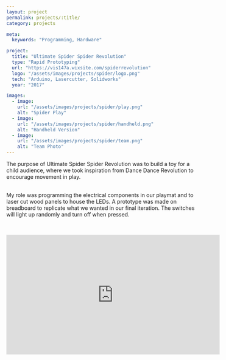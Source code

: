 ```yaml
---
layout: project
permalink: projects/:title/
category: projects

meta:
  keywords: "Programming, Hardware"

project:
  title: "Ultimate Spider Spider Revolution"
  type: "Rapid Prototyping"
  url: "https://vis147a.wixsite.com/spiderrevolution"
  logo: "/assets/images/projects/spider/logo.png"
  tech: "Arduino, Lasercutter, Solidworks"
  year: "2017"

images:
  - image:
    url: "/assets/images/projects/spider/play.png"
    alt: "Spider Play"
  - image:
    url: "/assets/images/projects/spider/handheld.png"
    alt: "Handheld Version"
  - image:
    url: "/assets/images/projects/spider/team.png"
    alt: "Team Photo"
---
```

<p>
The purpose of Ultimate Spider Spider Revolution was to build a toy for a child audience, where we took inspiration from Dance Dance Revolution to encourage movement in play. <br><br>

My role was programming the electrical components in our playmat and to laser cut wood panels to house the LEDs. A prototype was made on breadboard to replicate what we wanted in our final iteration. The switches will light up randomly and turn off when pressed. 
</p>
<br>

<p align="center"><iframe width="560" height="315" src="https://www.youtube.com/embed/Zfsr5t5V_9I" frameborder="0" allow="accelerometer; autoplay; encrypted-media; gyroscope; picture-in-picture" allowfullscreen></iframe></p>
